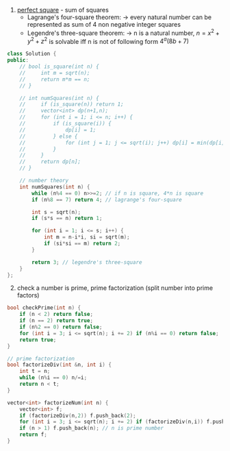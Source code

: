 1. [perfect square](https://leetcode.com/problems/perfect-squares/) - sum of squares
	- Lagrange's four-square theorem:
		-> every natural number can be represented as sum of 4 non negative integer squares
	- Legendre's three-square theorem:
		-> n is a natural number, $n=x^2+y^2+z^2$ is solvable iff n is not of following form $4^a(8b+7)$
```cpp
class Solution {
public:
	// bool is_square(int n) {
    //     int m = sqrt(n);
    //     return m*m == n;
    // }

    // int numSquares(int n) {
    //     if (is_square(n)) return 1;
    //     vector<int> dp(n+1,n);
    //     for (int i = 1; i <= n; i++) {
    //         if (is_square(i)) {
    //             dp[i] = 1;
    //         } else {
    //             for (int j = 1; j <= sqrt(i); j++) dp[i] = min(dp[i], dp[i-j*j] + 1);
    //         }
    //     }
    //     return dp[n];
    // }

	// number theory
    int numSquares(int n) {
        while (n%4 == 0) n>>=2; // if n is square, 4*n is square
        if (n%8 == 7) return 4; // lagrange's four-square

        int s = sqrt(n);
        if (s*s == n) return 1;

        for (int i = 1; i <= s; i++) {
            int m = n-i*i, si = sqrt(m);
            if (si*si == m) return 2;
        }

        return 3; // legendre's three-square
    }
};
```
2. check a number is prime, prime factorization (split number into prime factors)
```cpp
bool checkPrime(int n) {
    if (n < 2) return false;
    if (n == 2) return true;
    if (n%2 == 0) return false;
    for (int i = 3; i <= sqrt(n); i += 2) if (n%i == 0) return false;
    return true;
}

// prime factorization
bool factorizeDiv(int &n, int i) {
	int t = n;
	while (n%i == 0) n/=i;
	return n < t;
}

vector<int> factorizeNum(int n) {
	vector<int> f;
	if (factorizeDiv(n,2)) f.push_back(2);
	for (int i = 3; i <= sqrt(n); i += 2) if (factorizeDiv(n,i)) f.push_back(i);
	if (n > 1) f.push_back(n); // n is prime number
	return f;
}
```